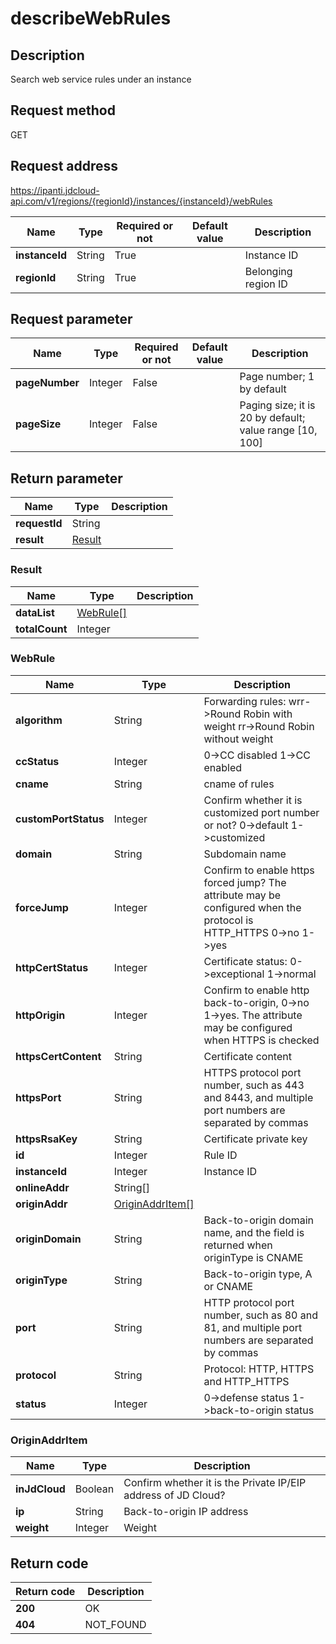 # describeWebRules


## Description
Search web service rules under an instance

## Request method
GET

## Request address
https://ipanti.jdcloud-api.com/v1/regions/{regionId}/instances/{instanceId}/webRules

|Name|Type|Required or not|Default value|Description|
|---|---|---|---|---|
|**instanceId**|String|True||Instance ID|
|**regionId**|String|True||Belonging region ID|

## Request parameter
|Name|Type|Required or not|Default value|Description|
|---|---|---|---|---|
|**pageNumber**|Integer|False||Page number; 1 by default|
|**pageSize**|Integer|False||Paging size; it is 20 by default; value range [10, 100]|


## Return parameter
|Name|Type|Description|
|---|---|---|
|**requestId**|String||
|**result**|[Result](##Result)||


### <a name="Result">Result</a>
|Name|Type|Description|
|---|---|---|
|**dataList**|[WebRule[]](##WebRule)||
|**totalCount**|Integer||
### <a name="WebRule">WebRule</a>
|Name|Type|Description|
|---|---|---|
|**algorithm**|String|Forwarding rules: wrr->Round Robin with weight  rr->Round Robin without weight|
|**ccStatus**|Integer|0->CC disabled  1->CC enabled|
|**cname**|String|cname of rules|
|**customPortStatus**|Integer|Confirm whether it is customized port number or not? 0->default  1->customized|
|**domain**|String|Subdomain name|
|**forceJump**|Integer|Confirm to enable https forced jump? The attribute may be configured when the protocol is HTTP_HTTPS  0->no  1->yes|
|**httpCertStatus**|Integer|Certificate status: 0->exceptional  1->normal|
|**httpOrigin**|Integer|Confirm to enable http back-to-origin, 0->no  1->yes. The attribute may be configured when HTTPS is checked|
|**httpsCertContent**|String|Certificate content|
|**httpsPort**|String|HTTPS protocol port number, such as 443 and 8443, and multiple port numbers are separated by commas|
|**httpsRsaKey**|String|Certificate private key|
|**id**|Integer|Rule ID|
|**instanceId**|Integer|Instance ID|
|**onlineAddr**|String[]||
|**originAddr**|[OriginAddrItem[]](##OriginAddrItem)||
|**originDomain**|String|Back-to-origin domain name, and the field is returned when originType is CNAME|
|**originType**|String|Back-to-origin type, A or CNAME|
|**port**|String|HTTP protocol port number, such as 80 and 81, and multiple port numbers are separated by commas|
|**protocol**|String|Protocol: HTTP, HTTPS and HTTP_HTTPS|
|**status**|Integer|0->defense status  1->back-to-origin status|
### <a name="OriginAddrItem">OriginAddrItem</a>
|Name|Type|Description|
|---|---|---|
|**inJdCloud**|Boolean|Confirm whether it is the Private IP/EIP address of JD Cloud?|
|**ip**|String|Back-to-origin IP address|
|**weight**|Integer|Weight|

## Return code
|Return code|Description|
|---|---|
|**200**|OK|
|**404**|NOT_FOUND|
